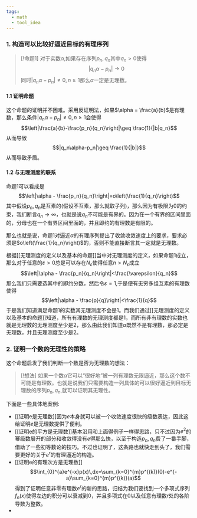 ```yaml
---
tags:
  - math
  - tool_idea
---
```

### 1. 构造可以比较好逼近目标的有理序列

> [!命题1]
> 对于实数$\alpha$,如果存在序列$p_n,q_n$其中$q_n>0$使得$$|q_n\alpha-p_n|\to 0$$同时$|q_n\alpha-p_n|\neq 0,n\geq 1$那么$\alpha$一定是无理数。

#### 1.1 证明命题

这个命题的证明并不困难。采用反证明法，如果$\alpha = \frac{a}{b}$是有理数，那么条件$|q_n\alpha-p_n|\neq 0,n\geq 1$会使得$$\left|\frac{a}{b}-\frac{p_n}{q_n}\right|\geq \frac{1}{|b|q_n}$$从而导致$$|q_n\alpha-p_n|\geq \frac{1}{|b|}$$从而导致矛盾。

#### 1.2 与无理测度的联系

命题1可以看成是$$\left|\alpha - \frac{p_n}{q_n}\right|=o\left(\frac{1}{q_n}\right)$$其中假设$p_n,q_n$是互素的(假设不互素，那么就取子列)，那么因为有极限为0的约束，我们断言$q_n\to \infty$，也就是说$q_n$不可能是有界的。因为在一个有界的区间里面的，分母也在一个有界区间里面的，并且即约的有理数是有限的。

那么也就是说，命题1对逼近$\alpha$的有理序列提出了收敛收敛速度上的要求，要求必须是$o\left(\frac{1}{q_n}\right)$的，否则不能直接断言其一定就是无理数。

根据[[无理测度的定义以及基本的命题]]当中对无理测度的定义，如果命题1成立，那么对于任意的$\varepsilon>0$总是可以存在$N_{\varepsilon}$使得任意$n>N_{\varepsilon}$成立
$$\left|\alpha - \frac{p_n}{q_n}\right|<\frac{\varepsilon}{q_n}$$那么我们只需要选其中的即约分数，然后令$\varepsilon=1$,于是便有无穷多组互素的有理数使得$$\left|\alpha - \frac{p}{q}\right|<\frac{1}{q}$$于是我们知道满足命题1的实数其无理测度不会是1。而我们通过[[无理测度的定义以及基本的命题]]知道，所有有理数的无理测度都是1，而所有非有理数的实数也就是无理数的无理测度至少是2，那么由此我们知道$\alpha$既然不是有理数，那必定是无理数，并且无理测度至少是2。

### 2. 证明一个数的无理性的策略

这个命题启发了我们判断一个数是否为无理数的想法：

> [!想法]
> 如果一个数$\alpha$它可以“很好地”被一列有理数无限逼近，那么这个数不可能是有理数。也就是说我们只需要构造一列具体的可以很好逼近到目标无理数的序列$p_n,q_n$,就可以证明其无理性。

下面是一些具体地案例:
* [[证明e是无理数]]因为$e$本身就可以被一个收敛速度很快的级数表达，因此这给证明$e$是无理数提供了便利。
* [[证明e的平方是无理数]]基本沿用和上面得例子一样得思路，只不过因为$e^2$的幂级数展开的部分和收敛得没有$e$得那么快，以至于构造$p_n,q_n$费了一番手脚，借助了一些初等数论的技巧。不过也证明了，这条路也就快走到头了，我们需要更好的关于$e^r$的有理逼近的构造。
* [[证明e的有理次方是无理数]] $$\int_{0}^{a}e^{-x}p(x)\,dx=\sum_{k=0}^{m}p^{(k)}(0)-e^{-a}\sum_{k=0}^{m}p^{(k)}(a)$$得到了证明任意非零有理数$e^r$的新的思路，归结为我们要找到一个多项式序列$f_n(x)$使得左边的积分可以衰减到0，并且多项式在0以及任意有理数$r$处的各阶导数为整数。
* 
